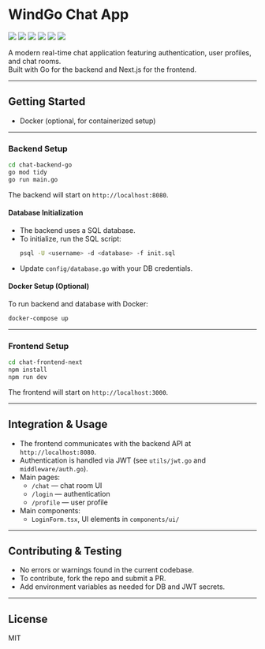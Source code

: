 # WindGo Chat App
<p align="left">
  <img src="https://img.shields.io/badge/Go-1.21+-00ADD8?logo=go">
  <img src="https://img.shields.io/badge/Node.js-18+-339933?logo=node.js">
  <img src="https://img.shields.io/badge/Next.js-React-000?logo=next.js">
  <img src="https://img.shields.io/badge/PostgreSQL-Database-336791?logo=postgresql">
  <img src="https://img.shields.io/badge/JWT-Authentication-FFB300?logo=jsonwebtokens">
  <img src="https://img.shields.io/badge/Docker-Optional-2496ED?logo=docker">
</p>

A modern real-time chat application featuring authentication, user profiles, and chat rooms.  
Built with Go for the backend and Next.js for the frontend.




---

## Getting Started



- Docker (optional, for containerized setup)

---

### Backend Setup

```bash
cd chat-backend-go
go mod tidy
go run main.go
```
The backend will start on `http://localhost:8080`.

#### Database Initialization

- The backend uses a SQL database.  
- To initialize, run the SQL script:
  ```bash
  psql -U <username> -d <database> -f init.sql
  ```
- Update `config/database.go` with your DB credentials.

#### Docker Setup (Optional)

To run backend and database with Docker:
```bash
docker-compose up
```

---

### Frontend Setup

```bash
cd chat-frontend-next
npm install
npm run dev
```
The frontend will start on `http://localhost:3000`.

---

## Integration & Usage

- The frontend communicates with the backend API at `http://localhost:8080`.
- Authentication is handled via JWT (see `utils/jwt.go` and `middleware/auth.go`).
- Main pages:
  - `/chat` — chat room UI
  - `/login` — authentication
  - `/profile` — user profile
- Main components:
  - `LoginForm.tsx`, UI elements in `components/ui/`

---

## Contributing & Testing

- No errors or warnings found in the current codebase.
- To contribute, fork the repo and submit a PR.
- Add environment variables as needed for DB and JWT secrets.

---

## License

MIT


